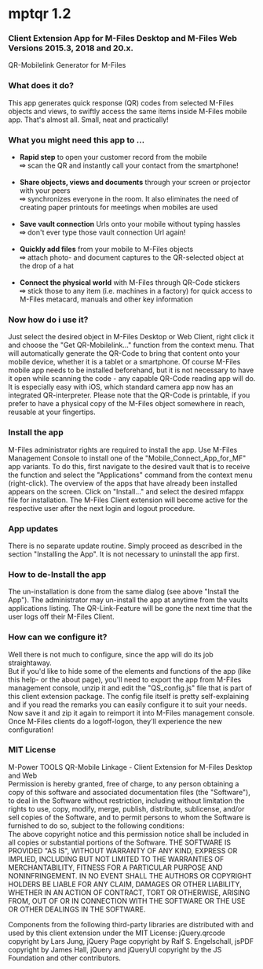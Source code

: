 # mptqr 1.2
<h3>Client Extension App for M-Files Desktop and M-Files Web Versions 2015.3, 2018 and 20.x.</h3>

QR-Mobilelink Generator for M-Files

<h3>What does it do?</h3>
This app generates quick response (QR) codes from selected M-Files objects and views, to swiftly access the same items inside M-Files mobile app. That's almost all. Small, neat and practically!<br/>
<h3>What you might need this app to ...</h3>
<ul>
  <li><b>Rapid step</b> to open your customer record from the mobile<br/><b>&#8680;</b> scan the QR and instantly call your contact from the smartphone!<br/><br/></li>
  <li><b>Share objects, views and documents</b> through your screen or projector with your peers <br/><b>&#8680;</b> synchronizes everyone in the room. It also eliminates the need of creating paper printouts for meetings when mobiles are used<br/><br/></li>
  <li><b>Save vault connection</b> Urls onto your mobile without typing hassles <br/><b>&#8680;</b> don't ever type those vault connection Url again!<br/><br/></li>
  <li><b>Quickly add files</b> from your mobile to M-Files objects <br/><b>&#8680;</b> attach photo- and document captures to the QR-selected object at the drop of a hat<br/><br/></li>
  <li><b>Connect the physical world</b> with M-Files through QR-Code stickers <br/><b>&#8680;</b> stick those to any item (i.e. machines in a factory) for quick access to M-Files metacard, manuals and other key information</li>
</ul>
<h3>Now how do i use it?</h3>
Just select the desired object in M-Files Desktop or Web Client, right click it and choose the "Get QR-Mobilelink..." function from the context menu. That will automatically generate the QR-Code to bring that content onto your mobile device, whether it is a tablet or a smartphone. Of course M-Files mobile app needs to be installed beforehand, but it is not necessary to have it open while scanning the code - any capable QR-Code reading app will do. It is especially easy with iOS, which standard camera app now has an integrated QR-interpreter. Please note that the QR-Code is printable, if you prefer to have a physical copy of the M-Files object somewhere in reach, reusable at your fingertips.

<h3>Install the app</h3>
M-Files administrator rights are required to install the app. Use M-Files Management Console to install one of the "Mobile_Connect_App_for_MF" app variants. To do this, first navigate to the desired vault that is to receive the function and select the "Applications" command from the context menu (right-click). The overview of the apps that have already been installed appears on the screen. Click on "Install..." and select the desired mfappx file for installation. The M-Files Client extension will become active for the respective user after the next login and logout procedure. 

<h3>App updates</h3>
There is no separate update routine. Simply proceed as described in the section "Installing the App". It is not necessary to uninstall the app first.
						
<h3>How to de-Install the app</h3>
The un-installation is done from the same dialog (see above "Install the App"). The administrator may un-install the app at anytime from the vaults applications listing. The QR-Link-Feature will be gone the next time that the user logs off their M-Files Client.
						
<h3>How can we configure it?</h3>
Well there is not much to configure, since the app will do its job straightaway.<br/>But if you'd like to hide some of the elements and functions of the app (like this help- or the about page), you'll need to export the app from M-Files management console, unzip it and edit the "QS_config.js" file that is part of this client extension package. The config file itself is pretty self-explaining and if you read the remarks you can easily configure it to suit your needs. Now save it and zip it again to reimport it into M-Files management console. Once M-Files clients do a logoff-logon, they'll experience the new configuration!<br/> 

<h3>MIT License</h3>
<p>
M-Power TOOLS QR-Mobile Linkage - Client Extension for M-Files Desktop and Web<br/> 
Permission is hereby granted, free of charge, to any person obtaining a copy of this software and associated documentation files (the "Software"), to deal in the Software without restriction, including without limitation the rights to use, copy, modify, merge, publish, distribute, sublicense, and/or sell copies of the Software, and to permit persons to whom the Software is furnished to do so, subject to the following conditions:<br/>
The above copyright notice and this permission notice shall be included in all copies or substantial portions of the Software.
THE SOFTWARE IS PROVIDED "AS IS", WITHOUT WARRANTY OF ANY KIND, EXPRESS OR IMPLIED, INCLUDING BUT NOT LIMITED TO THE WARRANTIES OF MERCHANTABILITY, FITNESS FOR A PARTICULAR PURPOSE AND NONINFRINGEMENT. IN NO EVENT SHALL THE AUTHORS OR COPYRIGHT HOLDERS BE LIABLE FOR ANY CLAIM, DAMAGES OR OTHER LIABILITY, WHETHER IN AN ACTION OF CONTRACT, TORT OR OTHERWISE, ARISING FROM, OUT OF OR IN CONNECTION WITH THE SOFTWARE OR THE USE OR OTHER DEALINGS IN THE SOFTWARE.
</p>
<p>						
Components from the following third-party libraries are distributed with and used by this client extension under the MIT License: jQuery.qrcode copyright by Lars Jung, jQuery Page copyright by Ralf S. Engelschall, jsPDF copyright by James Hall, jQuery and jQueryUI copyright by the JS Foundation and other contributors.
</p>
